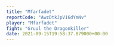 ```yaml
---
title: "Mfarfadet"
reportCode: "AwzDtkJpV16dYmNv"
player: "Mfarfadet"
fight: "Gruul the Dragonkiller"
date: 2021-09-15T19:58:37.879000+00:00
---
```

